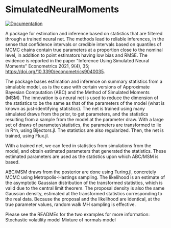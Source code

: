 # SimulatedNeuralMoments

[![Documentation](https://img.shields.io/badge/docs-latest-blue.svg)](https://github.com/mcreel/SimulatedNeuralMoments.jl/blob/main/docs/API.md)

A package for estimation and inference based on statistics that are filtered through a trained neural net. The methods lead to reliable inferences, in the sense that confidence intervals or credible intervals based on quantiles of MCMC chains contain true parameters at a proportion close to the nominal level, in addition to point estimators having low bias and RMSE. The evidence is reported in the paper "Inference Using Simulated Neural Moments" Econometrics 2021, 9(4), 35; https://doi.org/10.3390/econometrics9040035.

The package bases estimation and inference on summary statistics from a simulable model, as is the case with certain versions of Approximate Bayesian Computation (ABC) and the Method of Simulated Moments (MSM). The innovation is a neural net is used to reduce the dimension of the statistics to be the same as that of the parameters of the model (what is known as just-identifying statistics). The net is trained using many simulated draws from the prior, to get parameters, and the statistics resulting from a sample from the model at the parameter draw. With a large set of draws of parameter/statistics, the parameters are transformed to lie in R^n, using Bijectors.jl. The statistics are also regularized. Then, the net is trained, using Flux.jl. 

With a trained net, we can feed in statistics from simulations from the model, and obtain estimated parameters that generated the statistics. These estimated parameters are used as the statistics upon which ABC/MSM is based.

ABC/MSM draws from the posterior are done using Turing.jl, concretely MCMC using Metropolis-Hastings sampling. The likelihood is an estimate of the asymptotic Gaussian distribution of the transformed statistics, which is valid due to the central limit theorem. The proposal density is also the same Gaussian density, estimated at the transformed statistics corresponding to the real data. Because the proposal and the likelihood are identical, at the true parameter values, random walk MH sampling is effective.

Please see the READMEs for the two examples for more information:
Stochastic volatility model
Mixture of normals model

